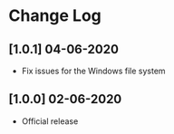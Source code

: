 # Change Log

## [1.0.1] 04-06-2020

- Fix issues for the Windows file system

## [1.0.0] 02-06-2020

- Official release